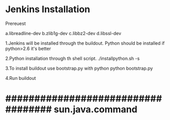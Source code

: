 Jenkins Installation
====================

Prereuest

a.libreadline-dev
b.zlib1g-dev
c.libbz2-dev
d.libssl-dev

1.Jenkins will be installed through the buildout.
  Python should be installed if python>2.6 it's better

2.Python installation through th shell script.
  ./installpython.sh -s

3.To install buildout use bootstrap.py with python
  python bootstrap.py

4.Run buildout



###################################
sun.java.command
======================================================
